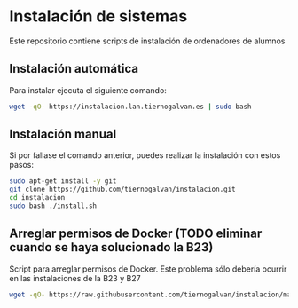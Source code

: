 # Instalación de sistemas

Este repositorio contiene scripts de instalación de ordenadores de alumnos

## Instalación automática

Para instalar ejecuta el siguiente comando:

```bash
wget -qO- https://instalacion.lan.tiernogalvan.es | sudo bash
```


## Instalación manual

Si por fallase el comando anterior, puedes realizar la instalación con estos pasos:

```bash
sudo apt-get install -y git
git clone https://github.com/tiernogalvan/instalacion.git
cd instalacion
sudo bash ./install.sh
```

## Arreglar permisos de Docker (TODO eliminar cuando se haya solucionado la B23)

Script para arreglar permisos de Docker. Este problema sólo debería ocurrir en las instalaciones de la B23 y B27

```bash
wget -qO- https://raw.githubusercontent.com/tiernogalvan/instalacion/main/fix_docker.sh | sudo bash
```
